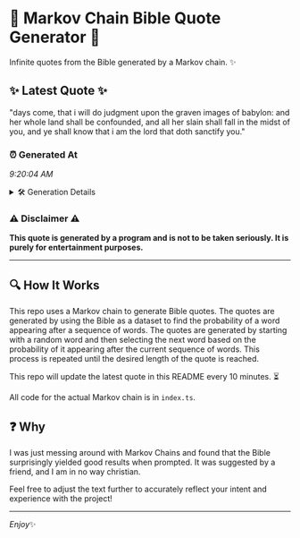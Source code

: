 # 📖 Markov Chain Bible Quote Generator 📖

Infinite quotes from the Bible generated by a Markov chain. ✨

## ✨ Latest Quote ✨
"days come, that i will do judgment upon the graven images of babylon: and her whole land shall be confounded, and all her slain shall fall in the midst of you, and ye shall know that i am the lord that doth sanctify you."

### ⏰ Generated At
*9:20:04 AM*

<details>
    <summary>🛠️ Generation Details</summary>
    <p>
        <strong>🌱 Seed:</strong> days<br>
        <strong>🔄 Iterations:</strong> 43<br>
        <strong>📜 Context History:</strong><br>[ days ]: come,<br>[ days, come, ]: that<br>[ days, come,, that ]: i<br>[ days, come,, that, i ]: will<br>[ days, come,, that, i, will ]: do<br>[ days, come,, that, i, will, do ]: judgment<br>[ come,, that, i, will, do, judgment ]: upon<br>[ that, i, will, do, judgment, upon ]: the<br>[ i, will, do, judgment, upon, the ]: graven<br>[ will, do, judgment, upon, the, graven ]: images<br>[ do, judgment, upon, the, graven, images ]: of<br>[ judgment, upon, the, graven, images, of ]: babylon:<br>[ upon, the, graven, images, of, babylon: ]: and<br>[ the, graven, images, of, babylon:, and ]: her<br>[ graven, images, of, babylon:, and, her ]: whole<br>[ images, of, babylon:, and, her, whole ]: land<br>[ of, babylon:, and, her, whole, land ]: shall<br>[ babylon:, and, her, whole, land, shall ]: be<br>[ and, her, whole, land, shall, be ]: confounded,<br>[ her, whole, land, shall, be, confounded, ]: and<br>[ whole, land, shall, be, confounded,, and ]: all<br>[ land, shall, be, confounded,, and, all ]: her<br>[ shall, be, confounded,, and, all, her ]: slain<br>[ be, confounded,, and, all, her, slain ]: shall<br>[ confounded,, and, all, her, slain, shall ]: fall<br>[ and, all, her, slain, shall, fall ]: in<br>[ all, her, slain, shall, fall, in ]: the<br>[ her, slain, shall, fall, in, the ]: midst<br>[ slain, shall, fall, in, the, midst ]: of<br>[ shall, fall, in, the, midst, of ]: you,<br>[ fall, in, the, midst, of, you, ]: and<br>[ in, the, midst, of, you,, and ]: ye<br>[ the, midst, of, you,, and, ye ]: shall<br>[ midst, of, you,, and, ye, shall ]: know<br>[ of, you,, and, ye, shall, know ]: that<br>[ you,, and, ye, shall, know, that ]: i<br>[ and, ye, shall, know, that, i ]: am<br>[ ye, shall, know, that, i, am ]: the<br>[ shall, know, that, i, am, the ]: lord<br>[ know, that, i, am, the, lord ]: that<br>[ that, i, am, the, lord, that ]: doth<br>[ i, am, the, lord, that, doth ]: sanctify<br>[ am, the, lord, that, doth, sanctify ]: you.<br>
    </p>
</details>

### ⚠️ Disclaimer ⚠️
**This quote is generated by a program and is not to be taken seriously. It is purely for entertainment purposes.**

---

## 🔍 How It Works

This repo uses a Markov chain to generate Bible quotes. The quotes are generated by using the Bible as a dataset to find the probability of a word appearing after a sequence of words. The quotes are generated by starting with a random word and then selecting the next word based on the probability of it appearing after the current sequence of words. This process is repeated until the desired length of the quote is reached.

This repo will update the latest quote in this README every 10 minutes. ⏳

All code for the actual Markov chain is in `index.ts`.

## ❓ Why

I was just messing around with Markov Chains and found that the Bible surprisingly yielded good results when prompted. 
It was suggested by a friend, and I am in no way christian.

Feel free to adjust the text further to accurately reflect your intent and experience with the project!

---

*Enjoy*✨
